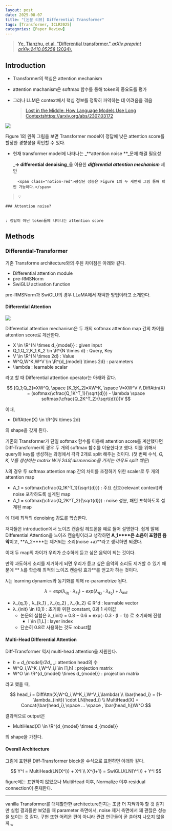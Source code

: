 ```yaml
---
layout: post
date: 2025-08-07
title: "[논문 리뷰] Differential Transformer"
tags: [Transformer, ICLR2025]
categories: [Paper Review]
---
```


> [Ye, Tianzhu, et al. "Differential transformer." ](https://arxiv.org/abs/2410.05258)[_arXiv preprint arXiv:2410.05258_](https://arxiv.org/abs/2410.05258)[ (2024).](https://arxiv.org/abs/2410.05258)



## Introduction

- Transformer의 핵심은 attention mechanism
- attention machanism은 softmax 함수를 통해 token의 중요도를 평가
- 그러나 LLM은 context에서 핵심 정보를 정확히 파악하는 데 어려움을 겪음

	> [Lost in the Middle: How Language Models Use Long Contextshttps://arxiv.org/abs/2307.03172](https://arxiv.org/abs/2307.03172)


![](https://prod-files-secure.s3.us-west-2.amazonaws.com/542b861c-36a8-4051-84e5-8804b6728dba/9083ea56-691a-4752-ae26-47f403431ac8/image.png?X-Amz-Algorithm=AWS4-HMAC-SHA256&X-Amz-Content-Sha256=UNSIGNED-PAYLOAD&X-Amz-Credential=ASIAZI2LB466U4ZHY7RJ%2F20250831%2Fus-west-2%2Fs3%2Faws4_request&X-Amz-Date=20250831T060053Z&X-Amz-Expires=3600&X-Amz-Security-Token=IQoJb3JpZ2luX2VjEIz%2F%2F%2F%2F%2F%2F%2F%2F%2F%2FwEaCXVzLXdlc3QtMiJIMEYCIQD7Jdy7rB%2FAzQTGu%2FrOQ4zTfNuPKYgdVWdm%2BObC1nUYwwIhAJr12Ewnsw%2Ff0yu8MvwQN%2FlmnfVwXnDbiRsgPOPeNkcXKogECOX%2F%2F%2F%2F%2F%2F%2F%2F%2F%2FwEQABoMNjM3NDIzMTgzODA1IgwBKcfysrc79YPStj4q3AODjIWFMw%2FbG4yKV9Iq5y2aZOoiypu9n7I2rFLi4a8%2BVAB764No0bH9%2B%2FVrYjuTVQV7CDW2tzFaCKzrk8IIrupCW68cc2U7T1Q4U71mmkZ8KOUapmw3loy8pKO11EOhZAjAyqS5PKK%2BVgrFwvAdK9PM6keOFi%2FyDYYioLHostK3Jl1nNSRP%2Blz1iIOOMH6fFn1cbTZDCyENq8fhaaaHOV3vnS62XKOsALRVx3MPfn%2Fm5AVcQ27YPCuJS15PaCrNc4ffG%2BDASfDmns7g5Ln02I69MVEgQXWibEllv3GgtM8tb23o5RvJg%2FaTzYHZX%2FlQ1g8yrsn8etiIqG2kt5deNu5JAA7QX%2FLgZI9VONWPqF8yXzw%2FZ7tz8q2B1X2CvZlo%2BoYIS62u8FP7i7UkDWWw385hDEkrSfcKhBT2SCUa%2BmY2H1JfaolvNzhF5aRxVSfb5%2F8Bpg9g9LewU5SIIgEE0Pg9cZQUhLXp7zG0Lzuar4W0DP4OfZTNL0UBJjQAPDX%2Fno6UnwV1cjqDBSB3DkhRRvSR03ZYiwsaafDfDlcQG2dWQeyMTWMhmT3ubynnbnsUkIIvD9jYPMW1GTwzr4j1T69AErr1aLRx3q905FfXVmO5oDhDgrMBGGReZUoUYjD1k8%2FFBjqkAXd9oZt%2Fmevmqsm%2B1JMZPilh3M0Wxg6BpMkwCXBg4u158cYYKtrIZq0VTh%2BxSW8J4VcE%2FasVAP1J%2F0mcc92hljLLyfnbTu4A2965I27peiHWhG8eRvk8r9MjDmFJ07TffcTWo%2BG7GErD9ZyYmWRfr0vddW7ICBMLIojtQVkD2BWlVChtg7yzEBqSrIhxSLHpl9y83WGigbyXVWFrljet3LBy%2Figv&X-Amz-Signature=87391bae808f39beb326c5e59fce6340f45ac0bdc8ac7776014ff47dfde78f3d&X-Amz-SignedHeaders=host&x-amz-checksum-mode=ENABLED&x-id=GetObject)


Figure 1의 왼쪽 그림을 보면 Transformer model이 정답에 낮은 attention score를 할당한 경향성을 확인할 수 있다.

- 현재 transformer model에 나타나는 _**attention noise **_문제 해결 필요성

	_**→ differential denoising**_을 이용한 _**differential attention mechanism**_ 제안


		<span class="notion-red">향상된 성능은 Figure 1의 두 세번째 그림 통해 확인 가능하다.</span>


> 💡 


	### Attention noise?


	: 정답이 아닌 token들에 나타나는 attention score



## Methods



### Differential-Transformer


기존 Transforme architecture와의 주된 차이점은 아래와 같다.

- Differential attention module
- pre-RMSNorm
- SwiGLU activation function

pre-RMSNorm과 SwiGLU의 경우 LLaMA에서 채택한 방법이라고 소개한다.



#### Differential Attention


![](https://prod-files-secure.s3.us-west-2.amazonaws.com/542b861c-36a8-4051-84e5-8804b6728dba/116d70b2-1963-4810-9167-f4c7d8a06e8f/image.png?X-Amz-Algorithm=AWS4-HMAC-SHA256&X-Amz-Content-Sha256=UNSIGNED-PAYLOAD&X-Amz-Credential=ASIAZI2LB466U4ZHY7RJ%2F20250831%2Fus-west-2%2Fs3%2Faws4_request&X-Amz-Date=20250831T060053Z&X-Amz-Expires=3600&X-Amz-Security-Token=IQoJb3JpZ2luX2VjEIz%2F%2F%2F%2F%2F%2F%2F%2F%2F%2FwEaCXVzLXdlc3QtMiJIMEYCIQD7Jdy7rB%2FAzQTGu%2FrOQ4zTfNuPKYgdVWdm%2BObC1nUYwwIhAJr12Ewnsw%2Ff0yu8MvwQN%2FlmnfVwXnDbiRsgPOPeNkcXKogECOX%2F%2F%2F%2F%2F%2F%2F%2F%2F%2FwEQABoMNjM3NDIzMTgzODA1IgwBKcfysrc79YPStj4q3AODjIWFMw%2FbG4yKV9Iq5y2aZOoiypu9n7I2rFLi4a8%2BVAB764No0bH9%2B%2FVrYjuTVQV7CDW2tzFaCKzrk8IIrupCW68cc2U7T1Q4U71mmkZ8KOUapmw3loy8pKO11EOhZAjAyqS5PKK%2BVgrFwvAdK9PM6keOFi%2FyDYYioLHostK3Jl1nNSRP%2Blz1iIOOMH6fFn1cbTZDCyENq8fhaaaHOV3vnS62XKOsALRVx3MPfn%2Fm5AVcQ27YPCuJS15PaCrNc4ffG%2BDASfDmns7g5Ln02I69MVEgQXWibEllv3GgtM8tb23o5RvJg%2FaTzYHZX%2FlQ1g8yrsn8etiIqG2kt5deNu5JAA7QX%2FLgZI9VONWPqF8yXzw%2FZ7tz8q2B1X2CvZlo%2BoYIS62u8FP7i7UkDWWw385hDEkrSfcKhBT2SCUa%2BmY2H1JfaolvNzhF5aRxVSfb5%2F8Bpg9g9LewU5SIIgEE0Pg9cZQUhLXp7zG0Lzuar4W0DP4OfZTNL0UBJjQAPDX%2Fno6UnwV1cjqDBSB3DkhRRvSR03ZYiwsaafDfDlcQG2dWQeyMTWMhmT3ubynnbnsUkIIvD9jYPMW1GTwzr4j1T69AErr1aLRx3q905FfXVmO5oDhDgrMBGGReZUoUYjD1k8%2FFBjqkAXd9oZt%2Fmevmqsm%2B1JMZPilh3M0Wxg6BpMkwCXBg4u158cYYKtrIZq0VTh%2BxSW8J4VcE%2FasVAP1J%2F0mcc92hljLLyfnbTu4A2965I27peiHWhG8eRvk8r9MjDmFJ07TffcTWo%2BG7GErD9ZyYmWRfr0vddW7ICBMLIojtQVkD2BWlVChtg7yzEBqSrIhxSLHpl9y83WGigbyXVWFrljet3LBy%2Figv&X-Amz-Signature=aff8235e27c249db25b779b73cc65783fcd75e03c26ea2624d610a802327e62b&X-Amz-SignedHeaders=host&x-amz-checksum-mode=ENABLED&x-id=GetObject)


Differential attention mechanism은 두 개의 softmax attention map 간의 차이를 attention score로 계산한다.

- X \in \R^{N \times d\_{model}} : given input
- Q\_1,Q\_2,K\_1,K\_2 \in \R^{N \times d} : Query, Key
- V \in \R^{N \times 2d} : Value
- W^Q,W^K,W^V \in \R^{d\_{model} \times 2d} : parameters
- \lambda : learnable scalar

라고 할 때 Differential attention operator는 아래와 같다.


$$
[Q_1;Q_2]=XW^Q, \space [K_1;K_2]=XW^K, \space V=XW^V \\
DiffAttn(X) = (softmax(\cfrac{Q_1K^T_1}{\sqrt{d}}) - \lambda \space softmax(\cfrac{Q_2K^T_2}{\sqrt{d}}))V
$$


이때,

- DiffAtten(X) \in \R^{N \times 2d}

의 shape을 갖게 된다.


기존의 Transformer가 단일 softmax 함수를 이용해 attention score를 계산했다면 Diff-Transformer의 경우 두 개의 softmax 함수를 이용한다고 했다. 이를 위해서 query와 key를 생성하는 과정에서 각각 2개로 split 해주는 것이다. <span class="notion-red">(첫 번째 수식, </span><span class="notion-red">_Q, K, V를 생성하는 matrix W가 2d의 dismension을 가지는 이유도 split 때문_</span><span class="notion-red">)</span>


 λ의 경우 두 softmax attention map 간의 차이를 조정하기 위한 scaler로 두 개의 attention map

- A\_1 = softmax(\cfrac{Q\_1K^T\_1}{\sqrt{d}}) : 주요 신호(relevant context)와 noise 포착하도록 설계된 map
- A\_1 = softmax(\cfrac{Q\_2K^T\_2}{\sqrt{d}}) : noise 성분, 패턴 포착하도록 설계된 map 

에 대해 최적의 denoising 강도를 학습한다.


저자들은 introduction에서 노이즈 캔슬링 헤드폰을 예로 들어 설명한다. 쉽게 말해 Differential Attention을 노이즈 캔슬링이라고 생각하면 **A\_1****은 소음이 포함된 음악**이고, **A\_2****는 제거되는 소리(noise +a)**라고 생각하면 되겠다. 


이때 두 map의 차이가 우리가 순수하게 듣고 싶은 음악이 되는 것이다. 


만약 과도하게 소리를 제거하게 되면 우리가 듣고 싶은 음악의 소리도 제거할 수 있기 때문에 ** λ를 학습해 최적의 노이즈 캔슬링 효과**를 얻고자 하는 것이다.


λ는 learning dynamics와 동기화를 위해 re-parametrize 된다.


$$
\lambda = exp(\lambda_{q_1} \cdot \lambda_{k_1}) - exp(\lambda_{q_2} \cdot \lambda_{k_2}) + \lambda_{init}
$$

- λ\_{q\_1} , λ\_{k\_1} , λ\_{q\_2} , λ\_{k\_2} ∈ R^d : learnable vector
- λ\_{init} \in (0,1) : 초기화 위한 constant, 0과 1 사이값
	- 논문의 실험은 λ\_{init} = 0.8 − 0.6 × exp(−0.3 · (l − 1)) 로 초기화해 진행
		- l \in [1,L] : layer index
	- 단순히 0.8로 사용하는 것도 robust함


#### **Multi-Head Differential Attention**


Diff-Transformer 역시 multi-head attention을 지원한다.

- _h = d\_{model}/2d__ _: attention head의 수
- W^Q\_i,W^K\_i,W^V\_i,i \in [1,h] : projection matrix
- W^O \in \R^{d\_{model} \times d\_{model}} : projection matrix

라고 했을 때,


$$
head_i = DiffAttn(X;W^Q_i,W^K_i,W^V_i,\lambda) \\
\bar{head_i} = (1-\lambda_{init}) \cdot LN(head_i) \\
MultiHead(X) = Concat(\bar{head_i},\space ... \space , \bar{head_h})W^O
$$


결과적으로 output은

- MultiHead(X) \in \R^{d\_{model} \times d\_{model}}

의 shape을 가진다.



#### Overall Architecture


그림에 표현된 Diff-Transformer block을 수식으로 표현하면 아래와 같다.


$$
Y^l = MultiHead(LN(X^l)) + X^l \\
X^{l+1} = SwiGLU(LN(Y^l)) + Y^l
$$


figure에는 표현하지 않았으나 MultiHead 이후, Normalize 이후 residual connection이 존재한다.


---


vanilla Transformer를 대체할만한 architecture인지는 조금 더 지켜봐야 할 것 같지만 실험 결과들만 보았을 때 parameter 측면에서, noise 제거 측면에서 꽤 괜찮은 성능을 보이는 것 같다. 구현 또한 어려운 편이 아니라 관련 연구들이 곧 쏟아져 나오지 않을까,,,

